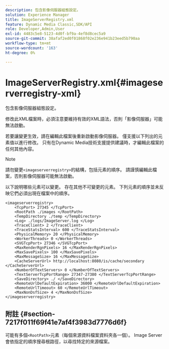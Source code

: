 ```yaml
---
description: 包含影像伺服器組態設定。
solution: Experience Manager
title: ImageServerRegistry.xml
feature: Dynamic Media Classic,SDK/API
role: Developer,Admin,User
exl-id: 4483c5e8-5123-4d0f-bf9a-4ef8d8cec5a9
source-git-commit: 38afaf2ed0f01868f02e236e941b23eed5b790aa
workflow-type: tm+mt
source-wordcount: '163'
ht-degree: 0%

---
```


# ImageServerRegistry.xml{#imageserverregistry-xml}

包含影像伺服器組態設定。

修改此XML檔案時，必須注意要維持有效的XML語法，否則「影像伺服器」可能無法啟動。

若要讓變更生效，請在編輯此檔案後重新啟動影像伺服器。 僅支援以下列出的元素值以進行修改。 只有在Dynamic Media技術支援提供建議時，才編輯此檔案的任何其他內容。

>[!NOTE]
>
>請勿變更`<imageserverregistry>`的結構，包括元素的順序。 請謹慎編輯此檔案，否則影像伺服器可能無法啟動。

以下說明哪些元素可以變更。 存在其他不可變更的元素。 下列元素的順序並未反映它們必須出現在檔案中的順序。

```
<imageserverregistry>
    <TcpPort> 27345 </TcpPort>    
    <RootPath ./images </RootPath>
    <TempDirectory ./temp </TempDirectory>
    <Log> ./logs/ImageServer.log </Log>
    <TraceClient> 2 </TraceClient>
    <TraceStatsInterval> 600 </TraceStatsInterval>
    <PhysicalMemory> 20 </PhysicalMemory>
    <WorkerThreads> 0 </WorkerThreads>
    <SVGTcpPort> 27346 </SVGTcpPort>
    <MaxRenderRgnPixels> 16 </MaxRenderRgnPixels>
    <MaxSavePixels> 100 </MaxSavePixels>
    <MaxMessageSize> 16 </MaxMessageSize>
    <CacheServerUrl> http://localhost:8080/is/cache/secondary </CacheServerUrl>
    <NumberOfTextServers> 0 </NumberOfTextServers>
    <TextServerTcpPortRange> 27347-27380 </TextServerTcpPortRange>
    <SaveDirectory> ./ </SaveDirectory>
    <RemoteUrlDefaultExpiration> 36000 </RemoteUrlDefaultExpiration>
    <RemoteUrlTimeout> 60 </RemoteUrlTimeout>
    <MaxNonDsfSize> 4 </MaxNonDsfSize>
</imageserverregistry>
```

## 附註 {#section-7217f011f69f41e7af4f3983d7776d6f}

可能有多個`<RootPath>`元素（每個來源資料檔案資料夾各一個）。 Image Server會依指定的順序搜尋根路徑，以尋找特定的來源檔案。
